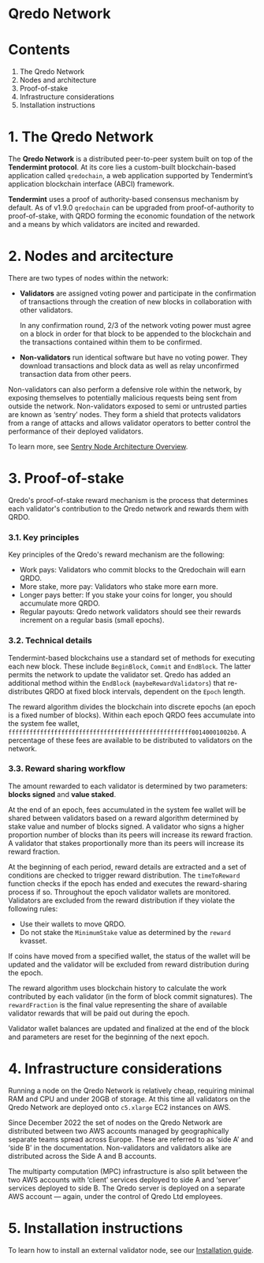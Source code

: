 # Qredo Network

# Contents

1. The Qredo Network
2. Nodes and architecture
3. Proof-of-stake
4. Infrastructure considerations
5. Installation instructions

# 1. The Qredo Network

The **Qredo Network** is a distributed peer-to-peer system built on top of the **Tendermint protocol**. At its core lies a custom-built blockchain-based application called `qredochain`, a web application supported by Tendermint’s application blockchain interface (ABCI) framework.

**Tendermint** uses a proof of authority-based consensus mechanism by default. As of v1.9.0 `qredochain` can be upgraded from proof-of-authority to proof-of-stake, with QRDO forming the economic foundation of the network and a means by which validators are incited and rewarded.

# 2. Nodes and arcitecture

There are two types of nodes within the network:

- **Validators** are assigned voting power and participate in the confirmation of transactions through the creation of new blocks in collaboration with other validators.  
  
  In any confirmation round, 2/3 of the network voting power must agree on a block in order for that block to be appended to the blockchain and the transactions contained within them to be confirmed.

- **Non-validators** run identical software but have no voting power. They download transactions and block data as well as relay unconfirmed transaction data from other peers.

Non-validators can also perform a defensive role within the network, by exposing themselves to potentially malicious requests being sent from outside the network. Non-validators exposed to semi or untrusted parties are known as ‘sentry’ nodes. They form a shield that protects validators from a range of attacks and allows validator operators to better control the performance of their deployed validators.

To learn more, see [Sentry Node Architecture Overview](https://forum.cosmos.network/t/sentry-node-architecture-overview/454).

# 3. Proof-of-stake

Qredo's proof-of-stake reward mechanism is the process that determines each validator's contribution to the Qredo network and rewards them with QRDO.

### 3.1. Key principles

Key principles of the Qredo's reward mechanism are the following:

- Work pays: Validators who commit blocks to the Qredochain will earn QRDO.
- More stake, more pay: Validators who stake more earn more.
- Longer pays better: If you stake your coins for longer, you should accumulate more QRDO.
- Regular payouts: Qredo network validators should see their rewards increment on a regular basis (small epochs).

### 3.2. Technical details

Tendermint-based blockchains use a standard set of methods for executing each new block. These include `BeginBlock`, `Commit` and `EndBlock`. The latter permits the network to update the validator set. Qredo has added an additional method within the `EndBlock` (`maybeRewardValidators`) that re-distributes QRDO at fixed block intervals, dependent on the `Epoch` length.

The reward algorithm divides the blockchain into discrete epochs (an epoch is a fixed number of blocks). Within each epoch QRDO fees accumulate into the system fee wallet, `ffffffffffffffffffffffffffffffffffffffffffffffffffff00140001002b0`. A percentage of these fees are available to be distributed to validators on the network.

### 3.3. Reward sharing workflow

The amount rewarded to each validator is determined by two parameters: **blocks signed** and **value staked**.

At the end of an epoch, fees accumulated in the system fee wallet will be shared between validators based on a reward algorithm determined by stake value and number of blocks signed. A validator who signs a higher proportion number of blocks than its peers will increase its reward fraction. A validator that stakes proportionally more than its peers will increase its reward fraction.

At the beginning of each period, reward details are extracted and a set of conditions are checked to trigger reward distribution. The `timeToReward` function checks if the epoch has ended and executes the reward-sharing process if so. Throughout the epoch validator wallets are monitored. Validators are excluded from the reward distribution if they violate the following rules:

- Use their wallets to move QRDO.
- Do not stake the `MinimumStake` value as determined by the `reward` kvasset.

If coins have moved from a specified wallet, the status of the wallet will be updated and the validator will be excluded from reward distribution during the epoch.

The reward algorithm uses blockchain history to calculate the work contributed by each validator (in the form of block commit signatures). The `rewardFraction` is the final value representing the share of available validator rewards that will be paid out during the epoch.

Validator wallet balances are updated and finalized at the end of the block and parameters are reset for the beginning of the next epoch.

# 4. Infrastructure considerations

Running a node on the Qredo Network is relatively cheap, requiring minimal RAM and CPU and under 20GB of storage. At this time all validators on the Qredo Network are deployed onto `c5.xlarge` EC2 instances on AWS.

Since December 2022 the set of nodes on the Qredo Network are distributed between two AWS accounts managed by geographically separate teams spread across Europe. These are referred to as ‘side A’ and ‘side B’ in the documentation. Non-validators and validators alike are distributed across the Side A and B accounts.

The multiparty computation (MPC) infrastructure is also split between the two AWS accounts with ‘client’ services deployed to side A and ‘server’ services deployed to side B. The Qredo server is deployed on a separate AWS account — again, under the control of Qredo Ltd employees.

# 5. Installation instructions

To learn how  to install an external validator node, see our [Installation guide](docs/installation.md).

